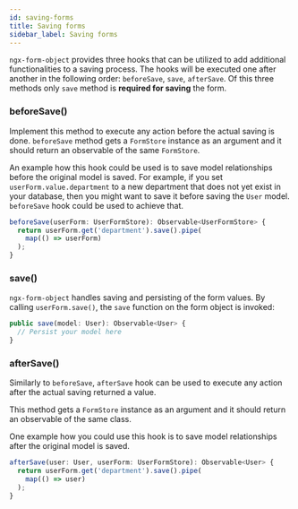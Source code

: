 ```yaml
---
id: saving-forms
title: Saving forms
sidebar_label: Saving forms
---
```


`ngx-form-object` provides three hooks that can be utilized to add additional functionalities to a saving process. The hooks will be executed one after another in the following order: `beforeSave`, `save`, `afterSave`. Of this three methods only `save` method is <b>required for saving</b> the form.

### beforeSave()
Implement this method to execute any action before the actual saving is done. `beforeSave` method gets a `FormStore` instance as an argument and it should return an observable of the same `FormStore`.

An example how this hook could  be used is to save model relationships before the original model is saved.
For example, if you set `userForm.value.department` to a new department that does not yet exist in your database, then you  might want to save it before saving the `User` model. `beforeSave` hook could be used to achieve that.

```ts title="user.form-object.ts"
beforeSave(userForm: UserFormStore): Observable<UserFormStore> {
  return userForm.get('department').save().pipe(
    map(() => userForm)
  );
}
```

### save()

`ngx-form-object` handles saving and persisting of the form values. By calling `userForm.save()`, the `save` function on the form object is invoked:

```ts title="user.form-object.ts"
public save(model: User): Observable<User> {
  // Persist your model here
}
```

### afterSave()
Similarly to `beforeSave`, `afterSave` hook can be used to execute any action after the actual saving returned a value.

This method gets a `FormStore` instance as an argument and it should return an observable of the same class.

One example how you could use this hook is to save model relationships after the original model is saved.

```ts title="user.form-object.ts"
afterSave(user: User, userForm: UserFormStore): Observable<User> {
  return userForm.get('department').save().pipe(
    map(() => user)
  );
}
```
